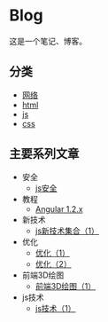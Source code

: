 # Blog

这是一个笔记、博客。

## 分类

 - [网络](https://github.com/hugoOrange/blog/projects/5)
 - [html](https://github.com/hugoOrange/blog/projects/2)
 - [js](https://github.com/hugoOrange/blog/projects/3)
 - [css](https://github.com/hugoOrange/blog/projects/4)

## 主要系列文章

 - 安全
   - [js安全](https://github.com/hugoOrange/blog/issues/1)
 - 教程
   - [Angular 1.2.x](https://github.com/hugoOrange/blog/issues/2)
 - 新技术
   - [js新技术集合（1）](https://github.com/hugoOrange/blog/issues/3)
 - 优化
   - [优化（1）](https://github.com/hugoOrange/blog/issues/9)
   - [优化（2）](https://github.com/hugoOrange/blog/issues/9)
 - 前端3D绘图
   - [前端3D绘图（1）](https://github.com/hugoOrange/blog/issues/10)
 - js技术
   - [js技术（1）](https://github.com/hugoOrange/blog/issues/11)